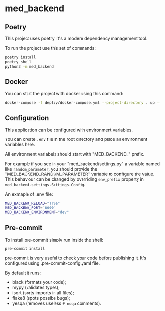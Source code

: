 # med_backend
## Poetry

This project uses poetry. It's a modern dependency management
tool.

To run the project use this set of commands:

```bash
poetry install
poetry shell
python3 -m med_backend
```

## Docker

You can start the project with docker using this command:

```bash
docker-compose -f deploy/docker-compose.yml --project-directory . up --build
```

## Configuration

This application can be configured with environment variables.

You can create `.env` file in the root directory and place all
environment variables here.

All environment variabels should start with "MED_BACKEND_" prefix.

For example if you see in your "med_backend/settings.py" a variable named like
`random_parameter`, you should provide the "MED_BACKEND_RANDOM_PARAMETER"
variable to configure the value. This behaviour can be changed by overriding `env_prefix` property
in `med_backend.settings.Settings.Config`.

An exmaple of .env file:
```bash
MED_BACKEND_RELOAD="True"
MED_BACKEND_PORT="8000"
MED_BACKEND_ENVIRONMENT="dev"
```

## Pre-commit

To install pre-commit simply run inside the shell:
```bash
pre-commit install
```

pre-commit is very useful to check your code before publishing it.
It's configured using .pre-commit-config.yaml file.

By default it runs:
* black (formats your code);
* mypy (validates types);
* isort (sorts imports in all files);
* flake8 (spots possibe bugs);
* yesqa (removes useless `# noqa` comments).
